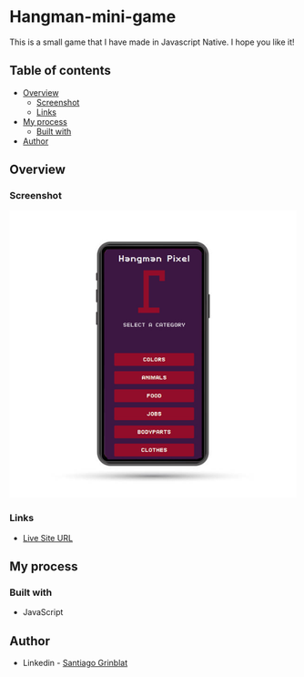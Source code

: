 # Hangman-mini-game
 
This is a small game that I have made in Javascript Native. I hope you like it!

## Table of contents

- [Overview](#overview)
  - [Screenshot](#screenshot)
  - [Links](#links)
- [My process](#my-process)
  - [Built with](#built-with)
- [Author](#author)

## Overview

### Screenshot

![](./img/previewHangman.jpg)

### Links

- [Live Site URL](https://sgrinblat.github.io/hangman-mini-game/)

## My process

### Built with

- JavaScript

## Author

- Linkedin - [Santiago Grinblat](https://www.linkedin.com/in/santiago-grinblat/)
